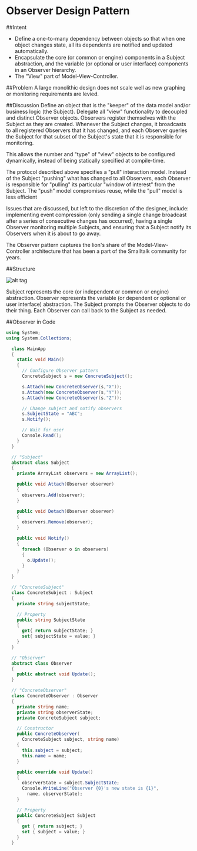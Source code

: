 # Observer Design Pattern
##Intent
- Define a one-to-many dependency between objects so that when one object changes state, all its dependents are notified and updated automatically.
- Encapsulate the core (or common or engine) components in a Subject abstraction, and the variable (or optional or user interface) components in an Observer hierarchy.
- The "View" part of Model-View-Controller.

##Problem
A large monolithic design does not scale well as new graphing or monitoring requirements are levied.

##Discussion
Define an object that is the "keeper" of the data model and/or business logic (the Subject). Delegate all "view" functionality to decoupled and distinct Observer objects. Observers register themselves with the Subject as they are created. Whenever the Subject changes, it broadcasts to all registered Observers that it has changed, and each Observer queries the Subject for that subset of the Subject's state that it is responsible for monitoring.

This allows the number and "type" of "view" objects to be configured dynamically, instead of being statically specified at compile-time.

The protocol described above specifies a "pull" interaction model. Instead of the Subject "pushing" what has changed to all Observers, each Observer is responsible for "pulling" its particular "window of interest" from the Subject. The "push" model compromises reuse, while the "pull" model is less efficient

Issues that are discussed, but left to the discretion of the designer, include: implementing event compression (only sending a single change broadcast after a series of consecutive changes has occurred), having a single Observer monitoring multiple Subjects, and ensuring that a Subject notify its Observers when it is about to go away.

The Observer pattern captures the lion's share of the Model-View-Controller architecture that has been a part of the Smalltalk community for years.

##Structure

![alt tag](https://sourcemaking.com/files/v2/content/patterns/Observer-2x.png)

Subject represents the core (or independent or common or engine) abstraction. Observer represents the variable (or dependent or optional or user interface) abstraction. The Subject prompts the Observer objects to do their thing. Each Observer can call back to the Subject as needed.

##Observer in Code

```c#
using System;
using System.Collections;

  class MainApp
  {
    static void Main()
    {
      // Configure Observer pattern 
      ConcreteSubject s = new ConcreteSubject();

      s.Attach(new ConcreteObserver(s,"X"));
      s.Attach(new ConcreteObserver(s,"Y"));
      s.Attach(new ConcreteObserver(s,"Z"));

      // Change subject and notify observers 
      s.SubjectState = "ABC";
      s.Notify();

      // Wait for user 
      Console.Read();
    }
  }

  // "Subject" 
  abstract class Subject
  {
    private ArrayList observers = new ArrayList();

    public void Attach(Observer observer)
    {
      observers.Add(observer);
    }

    public void Detach(Observer observer)
    {
      observers.Remove(observer);
    }

    public void Notify()
    {
      foreach (Observer o in observers)
      {
        o.Update();
      }
    }
  }

  // "ConcreteSubject" 
  class ConcreteSubject : Subject
  {
    private string subjectState;

    // Property 
    public string SubjectState
    {
      get{ return subjectState; }
      set{ subjectState = value; }
    }
  }

  // "Observer" 
  abstract class Observer
  {
    public abstract void Update();
  }

  // "ConcreteObserver" 
  class ConcreteObserver : Observer
  {
    private string name;
    private string observerState;
    private ConcreteSubject subject;

    // Constructor 
    public ConcreteObserver(
      ConcreteSubject subject, string name)
    {
      this.subject = subject;
      this.name = name;
    }

    public override void Update()
    {
      observerState = subject.SubjectState;
      Console.WriteLine("Observer {0}'s new state is {1}",
        name, observerState);
    }

    // Property 
    public ConcreteSubject Subject
    {
      get { return subject; }
      set { subject = value; }
    }
  }
  ```